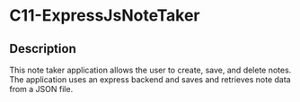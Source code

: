 # C11-ExpressJsNoteTaker

## Description
This note taker application allows the user to create, save, and delete notes. The application uses an express backend and saves and retrieves note data from a JSON file.

